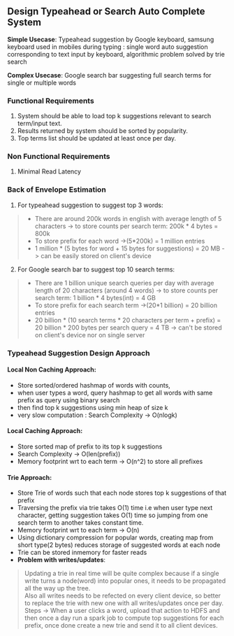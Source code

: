 ## Design Typeahead or Search Auto Complete System
**Simple Usecase**: Typeahead suggestion by Google keyboard, samsung keyboard used in mobiles during typing : single word auto suggestion corresponding to text input by keyboard, algorithmic problem solved by trie search

**Complex Usecase**: Google search bar suggesting full search terms for single or multiple words

### Functional Requirements
1. System should be able to load top k suggestions relevant to search term/input text.
2. Results returned by system should be sorted by popularity.
3. Top terms list should be updated at least once per day.

### Non Functional Requirements
1. Minimal Read Latency

### Back of Envelope Estimation
1. For typeahead suggestion to suggest top 3 words:
> - There are around 200k words in english with average length of 5 characters -> to store counts per search term: 200k * 4 bytes = 800k
> - To store prefix for each word ->(5*200k) = 1 million entries
> - 1 million * (5 bytes for word  + 15 bytes for suggestions) = 20 MB -> can be easily stored on client's device

2. For Google search bar to suggest top 10 search terms:
> - There are 1 billion unique search queries per day with average length of 20 characters (around 4 words) -> to store counts per search term: 1 billion * 4 bytes(int) = 4 GB
> - To store prefix for each search term ->(20*1 billion) = 20 billion entries 
> - 20 billion * (10 search terms * 20 characters per term + prefix) = 20 billion * 200 bytes per search query = 4 TB -> can't be stored on client's device nor on single server

### Typeahead Suggestion Design Approach
#### Local Non Caching Approach: 
- Store sorted/ordered hashmap of words with counts,
- when user types a word, query hashmap to get all words with same prefix as query using binary search
- then find top k suggestions using min heap of size k
- very slow computation : Search Complexity -> O(nlogk)

#### Local Caching Approach:
- Store sorted map of prefix to its top k suggestions
- Search Complexity -> O(len(prefix))
- Memory footprint wrt to each term -> O(n^2) to store all prefixes

#### Trie Approach:
- Store Trie of words such that each node stores top k suggestions of that prefix
- Traversing the prefix via trie takes O(1) time i.e when user type next character, getting suggestion takes O(1) time so jumping from one search term to another takes constant time.
- Memory footprint wrt to each term -> O(n)
- Using dictionary compression for popular words, creating map from short type(2 bytes) reduces storage of suggested words at each node
- Trie can be stored inmemory for faster reads
- **Problem with writes/updates**:
> Updating a trie in real time will be quite complex because if a single write turns a node(word) into popular ones, it needs to be propagated all the way up the tree.<br>
> Also all writes needs to be refected on every client device, so better to replace the trie with new one with all writes/updates once per day.<br>
> Steps -> When a user clicks a word, upload that action to HDFS and then once a day run a spark job to compute top suggestions for each prefix, once done create a new trie and send it to all client devices.


